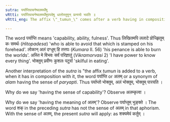 ```yaml
---
sutra: पर्याप्तिवचनेष्वलमर्थेषु
vRtti: पर्याप्तिवचनेष्वलमर्थेषूपपदेषु धातोस्तुमुन् प्रत्ययो भवति ॥
vRtti_eng: The affix \"_tumun_\" comes after a verb having in composition with it, \"_alam_\" and its synonyms, when these words express \"to be capable of something\".

---
```

The word पर्याप्ति means 'capability, ability, fulness'. Thus लिखितमपि ललाटे प्रोज्झितुम् कः समर्थः (_Hitopadesa_) 'who is able to avoid that which is stamped on his forehead'. लोकान् अलं दग्धुम् हि तत्तपः (_Kumara_ II. 56) 'his penance is able to burn the worlds'. अस्ति मे विभवः सर्वं परिज्ञातुं (_Vikramorvasi_ 2) 'I have power to know every thing'. भोक्तुम् प्रवीणः कुशलः पटुर्वा 'skilful in eating'.

Another interpretation of the _sutra_ is "the affix _tumun_ is added to a verb, when it has in composition with it, the word पर्याप्ति or अलम् or a synonym of _alam_ having the sense of _paryapti_. Thus पर्याप्तो भोक्तुम्, अलं भोक्तुम्, भोक्तुम् पारयति ।

Why do we say 'having the sense of capability'? Observe अलम्कृत्वा ।

Why do we say 'having the meaning of अलम्'? Observe पर्याप्तुम् भुङ्क्ते । The word शक् in the preceding _sutra_ has not the sense of अलम् in that aphorism. With the sense of अलम्, the present _sutra_ will apply: as शक्यमेवं कर्तुम् ।